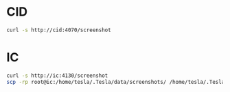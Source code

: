 # CID

```bash
curl -s http://cid:4070/screenshot
```

# IC

```bash
curl -s http://ic:4130/screenshot
scp -rp root@ic:/home/tesla/.Tesla/data/screenshots/ /home/tesla/.Tesla/data/
```
